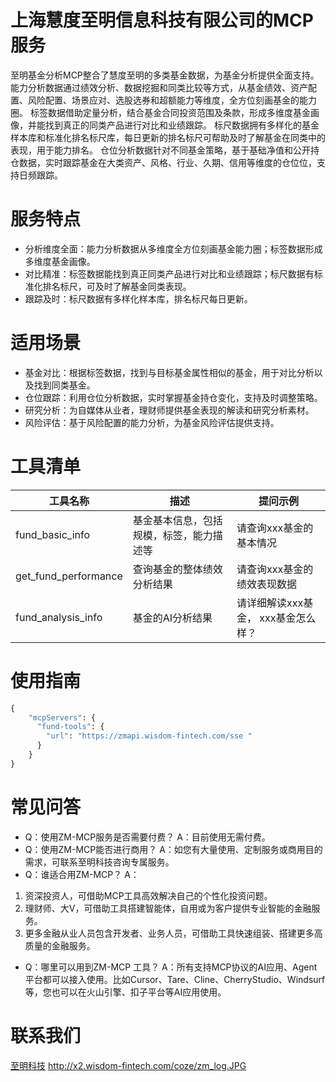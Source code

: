 # 上海慧度至明信息科技有限公司的MCP服务
至明基金分析MCP整合了慧度至明的多类基金数据，为基金分析提供全面支持。
能力分析数据通过绩效分析、数据挖掘和同类比较等方式，从基金绩效、资产配置、风险配置、场景应对、选股选券和超额能力等维度，全方位刻画基金的能力圈。
标签数据借助定量分析，结合基金合同投资范围及条款，形成多维度基金画像，并能找到真正的同类产品进行对比和业绩跟踪。
标尺数据拥有多样化的基金样本库和标准化排名标尺库，每日更新的排名标尺可帮助及时了解基金在同类中的表现，用于能力排名。
仓位分析数据针对不同基金策略，基于基础净值和公开持仓数据，实时跟踪基金在大类资产、风格、行业、久期、信用等维度的仓位位，支持日频跟踪。
        
# 服务特点
- 分析维度全面：能力分析数据从多维度全方位刻画基金能力圈；标签数据形成多维度基金画像。
- 对比精准：标签数据能找到真正同类产品进行对比和业绩跟踪；标尺数据有标准化排名标尺，可及时了解基金同类表现。
- 跟踪及时：标尺数据有多样化样本库，排名标尺每日更新。

# 适用场景
- 基金对比：根据标签数据，找到与目标基金属性相似的基金，用于对比分析以及找到同类基金。  
- 仓位跟踪：利用仓位分析数据，实时掌握基金持仓变化，支持及时调整策略。
- 研究分析：为自媒体从业者，理财师提供基金表现的解读和研究分析素材。
- 风险评估：基于风险配置的能力分析，为基金风险评估提供支持。
 
# 工具清单
| 工具名称 | 描述 | 提问示例 |
|---------|------|----------|
| fund_basic_info | 基金基本信息，包括规模，标签，能力描述等 | 请查询xxx基金的基本情况 | 
| get_fund_performance | 查询基金的整体绩效分析结果 | 请查询xxx基金的绩效表现数据 | 
| fund_analysis_info | 基金的AI分析结果 | 请详细解读xxx基金， xxx基金怎么样？|

# 使用指南
```python
{
    "mcpServers": {
      "fund-tools": {
        "url": "https://zmapi.wisdom-fintech.com/sse "
      }
    }
}

```


# 常见问答
- Q：使用ZM-MCP服务是否需要付费？ 
 A：目前使用无需付费。 
- Q：使用ZM-MCP能否进行商用？ 
 A：如您有大量使用、定制服务或商用目的需求，可联系至明科技咨询专属服务。 
- Q：谁适合用ZM-MCP？ 
 A：
 1) 资深投资人，可借助MCP工具高效解决自己的个性化投资问题。 
 2) 理财师、大V，可借助工具搭建智能体，自用或为客户提供专业智能的金融服务。 
 3) 更多金融从业人员包含开发者、业务人员，可借助工具快速组装、搭建更多高质量的金融服务。 
- Q：哪里可以用到ZM-MCP 工具？ 
 A：所有支持MCP协议的AI应用、Agent平台都可以接入使用。比如Cursor、Tare、Cline、CherryStudio、Windsurf等，您也可以在火山引擎、扣子平台等AI应用使用。

# 联系我们
[至明科技](http://x2.wisdom-fintech.com/coze/zm_log.JPG)
http://x2.wisdom-fintech.com/coze/zm_log.JPG
